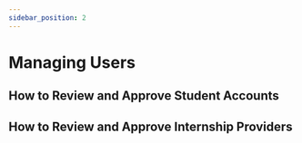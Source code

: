 ```yaml
---
sidebar_position: 2
---
```


# Managing Users

## How to Review and Approve Student Accounts
## How to Review and Approve Internship Providers